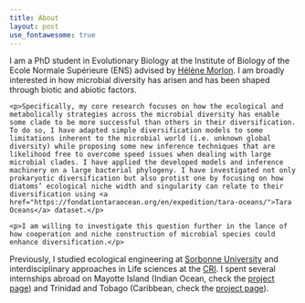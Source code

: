 ```yaml
---
title: About
layout: post
use_fontawesome: true
---
```


<div class="row content-row">
<div class="col-12 col-sm-8">
    <p>I am a PhD student in Evolutionary Biology at the Institute of Biology of the Ecole Normale Supérieure (ENS) advised by <a href="https://www.phyloeco.bio.ens.psl.eu/">Hélène Morlon</a>. I am broadly interested in how microbial diversity has arisen and has been shaped through biotic and abiotic factors.</p>

    <p>Specifically, my core research focuses on how the ecological and metabolically strategies across the microbial diversity has enable some clade to be more successful than others in their diversification. To do so, I have adapted simple diversification models to some limitations inherent to the microbial world (i.e. unknown global diversity) while proposing some new inference techniques that are likelihood free to overcome speed issues when dealing with large microbial clades. I have applied the developed models and inference machinery on a large bacterial phylogeny. I have investigated not only prokaryotic diversification but also protist one by focusing on how diatoms’ ecological niche width and singularity can relate to their diversification using <a href="https://fondationtaraocean.org/en/expedition/tara-oceans/">Tara Oceans</a> dataset.</p>

    <p>I am willing to investigate this question further in the lance of how cooperation and niche construction of microbial species could enhance diversification.</p>

  <p>Previously, I studied ecological engineering at  <a href="https://sciences.sorbonne-universite.fr/formation-sciences/masters/master-biodiversite-ecologie-et-evolution-bee">Sorbonne University</a> and interdisciplinary approaches in Life sciences at the <a href="https://master.learningplanetinstitute.org/en">CRI</a>. I spent several internships abroad on Mayotte Island (Indian Ocean, check the <a href="https://www.pole-tropical.org/2015/01/etude-de-la-capacite-epuratrice-de-la-mangrove-de-malamani-phase-3/">project page</a>) and Trinidad and Tobago (Caribbean, check the <a href="https://theguppyproject.weebly.com/">project page</a>).</p>

</div>
</div>
